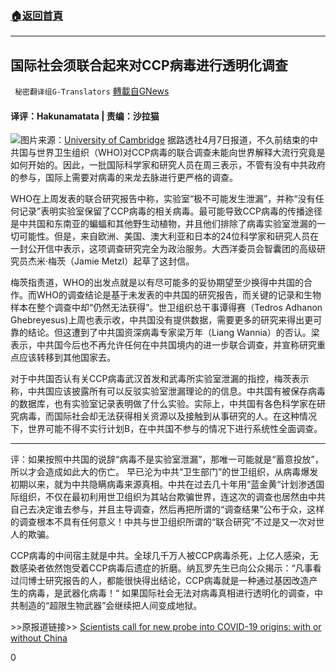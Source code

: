 ###  [:house:返回首頁](https://github.com/ourhimalayas/txt)
---

## 国际社会须联合起来对CCP病毒进行透明化调查
` 秘密翻译组G-Translators` [轉載自GNews](https://gnews.org/zh-hans/1066690/)

#### 译评：Hakunamatata | 责编：沙拉猫
![]()![](https://gnews.org/wp-content/uploads/2021/04/capture-12.jpg)图片来源：[University of Cambridge](https://www.epe.admin.cam.ac.uk/why-chinese-virus-wrong)
据路透社4月7日报道，不久前结束的中共国与世界卫生组织（WHO)对CCP病毒的联合调查未能向世界解释大流行究竟是如何开始的。因此，一批国际科学家和研究人员在周三表示，不管有没有中共政府的参与，国际上需要对病毒的来龙去脉进行更严格的调查。

WHO在上周发表的联合研究报告中称，实验室“极不可能发生泄漏”，并称“没有任何记录”表明实验室保留了CCP病毒的相关病毒。最可能导致CCP病毒的传播途径是中共国和东南亚的蝙蝠和其他野生动植物，并且他们排除了病毒实验室泄漏的一切可能性。但是，来自欧洲、美国、澳大利亚和日本的24位科学家和研究人员在一封公开信中表示，这项调查研究完全为政治服务。大西洋委员会智囊团的高级研究员杰米·梅茨（Jamie Metzl）起草了这封信。

梅茨指责道，WHO的出发点就是以有尽可能多的妥协期望至少换得中共国的合作。而WHO的调查结论是基于未发表的中共国的研究报告，而关键的记录和生物样本在整个调查中却“仍然无法获得”。世卫组织总干事谭得赛（Tedros Adhanon Ghebreyesus)上周也表示收，中共国没有提供数据，需要更多的研究来得出更可靠的结论。但这遭到了中共国资深病毒专家梁万年（Liang Wannia）的否认。梁表示，中共国今后也不再允许任何在中共国境内的进一步联合调查，并宣称研究重点应该转移到其他国家去。

对于中共国否认有关CCP病毒武汉首发和武毒所实验室泄漏的指控，梅茨表示称，中共国应该披露所有可以反驳实验室泄漏理论的的信息。中共国有被保存病毒的数据库，也有实验室记录表明做了什么实验。实际上，中共国有各色科学家在研究病毒，而国际社会却无法获得相关资源以及接触到从事研究的人。在这种情况下，世界可能不得不实行计划B，在中共国不参与的情况下进行系统性全面调查。

* * *

评：如果按照中共国的说辞“病毒不是实验室泄漏”，那唯一可能就是“蓄意投放”，所以才会造成如此大的伤亡。 早已沦为中共“卫生部门”的世卫组织，从病毒爆发初期以来，就为中共隐瞒病毒来源真相。中共在过去几十年用“蓝金黄“计划渗透国际组织，不仅在最初利用世卫组织为其站台欺骗世界，连这次的调查也居然由中共自己去决定谁去参与，并且主导调查，然后再把所谓的“调查结果”公布于众，这样的调查根本不具有任何意义！中共与世卫组织所谓的“联合研究”不过是又一次对世人的欺骗。

CCP病毒的中间宿主就是中共。全球几千万人被CCP病毒杀死，上亿人感染，无数感染者依然饱受着CCP病毒后遗症的折磨。纳瓦罗先生已向公众揭示：“凡事看过闫博士研究报告的人，都能很快得出结论，CCP病毒就是一种通过基因改造产生的病毒，是武器化病毒！“ 如果国际社会无法对病毒真相进行透明化的调查，中共制造的“超限生物武器”会继续把人间变成地狱。



&gt;&gt;原报道链接&gt;&gt; [Scientists call for new probe into COVID-19 origins: with or without China](https://www.reuters.com/article/us-health-coronavirus-who-china-idUSKBN2BU2J2)

0
